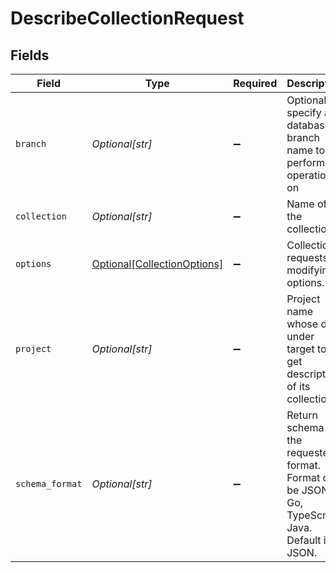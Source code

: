 # DescribeCollectionRequest


## Fields

| Field                                                                                             | Type                                                                                              | Required                                                                                          | Description                                                                                       |
| ------------------------------------------------------------------------------------------------- | ------------------------------------------------------------------------------------------------- | ------------------------------------------------------------------------------------------------- | ------------------------------------------------------------------------------------------------- |
| `branch`                                                                                          | *Optional[str]*                                                                                   | :heavy_minus_sign:                                                                                | Optionally specify a database branch name to perform operation on                                 |
| `collection`                                                                                      | *Optional[str]*                                                                                   | :heavy_minus_sign:                                                                                | Name of the collection.                                                                           |
| `options`                                                                                         | [Optional[CollectionOptions]](../../models/shared/collectionoptions.md)                           | :heavy_minus_sign:                                                                                | Collection requests modifying options.                                                            |
| `project`                                                                                         | *Optional[str]*                                                                                   | :heavy_minus_sign:                                                                                | Project name whose db is under target to get description of its collection.                       |
| `schema_format`                                                                                   | *Optional[str]*                                                                                   | :heavy_minus_sign:                                                                                | Return schema in the requested format. Format can be JSON, Go, TypeScript, Java. Default is JSON. |